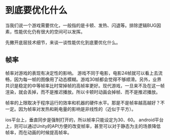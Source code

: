 # 到底要优化什么
当我们说一个游戏需要优化，一般指的是卡顿、发热、闪退等。排除逻辑BUG因素，性能优化仍有很大的空间可以发挥。

先撇开底层技术细节，来谈一谈性能优化到底要优化什么。

## 帧率
帧率对游戏的表现有决定性的影响。
游戏不同于电影，电影24帧就可以看上去流畅，因为每一帧的图像用了动态模糊。游戏30帧都会觉得不够顺滑。另外，业界共识是稳定的中等帧率比时常掉帧的高帧率更好。现代游戏，一旦来不及在这一帧渲染，就会丢掉，而不是推迟播放。所以卡顿时动画会掉帧、而不是推迟播放。

帧率的上限取决于程序运行的效率和机器的硬件水平。那是不是帧率越高越好？不一定。因为帧率对发热和耗电量的影响是非线性的（近似于平方）。

ios平台上，垂直同步是强制打开的，所以帧率只能设定为30、60。
android平台上，则可以通过Unity的API方便的改变帧率，甚至可以对于静态为主的场景降低帧率，而在动画的时候提高帧率。
